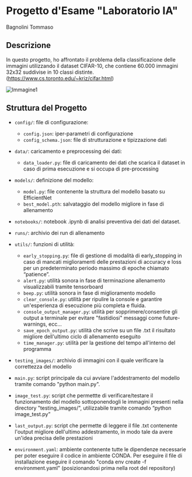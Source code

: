# Progetto d'Esame "Laboratorio IA"
Bagnolini Tommaso

## Descrizione
In questo progetto, ho affrontato il problema della classificazione delle immagini utilizzando il dataset CIFAR-10, che contiene 60.000 immagini 32x32 suddivise in 10 classi distinte.
(https://www.cs.toronto.edu/~kriz/cifar.html)

![Immagine1](https://github.com/user-attachments/assets/27d18f0c-ed73-4a38-b7ee-2528aac291d4)

## Struttura del Progetto
- `config/`: file di configurazione:
  - `config.json`: iper-parametri di configurazione
  - `config_schema.json`: file di strutturazione e tipizzazione dati
    
- `data/`: caricamento e preprocessing dei dati:
  - `data_loader.py`: file di caricamento dei dati che scarica il dataset in caso di prima esecuzione e si occupa di pre-processing
    
- `models/`: definizione del modello:
  - `model.py`: file contenente la struttura del modello basato su EfficientNet
  - `best_model.pth`: salvataggio del modello migliore in fase di allenamento
    
- `notebooks/`: notebook .ipynb di analisi preventiva dei dati del dataset.

- `runs/`: archivio dei run di allenamento
  
- `utils/`: funzioni di utilità:
  - `early_stopping.py`: file di gestione di modalità di early_stopping in caso di mancati miglioramenti delle prestazioni di accuracy e loss per un predeterminato periodo massimo di epoche chiamato “patience”.
  - `alert.py`: utilità sonora in fase di terminazione allenamento visualizzabili tramite tensorboard
  - `beep.py`: utilità sonora in fase di miglioramento modello
  - `clear_console.py`: utilità per ripulire la console e garantire un'esperienza di esecuzione più completa e fluida.
  - `console_output_manager.py`: utilità per sopprimere/consentire gli output a terminale per evitare "fastidiosi" messaggi come future-warnings, ecc...
  - `save_epoch_output.py`: utilità che scrive su un file .txt il risultato migliore dell'ultimo ciclo di allenamento eseguito
  - `time_manager.py`: utilità per la gestione del tempo all'interno del programma

- `testing_images/`: archivio di immagini con il quale verificare la correttezza del modello
  
- `main.py`: script principale da cui avviare l'addestramento del modello tramite comando "python main.py".

- `image_test.py`: script che permettte di verificare/testare il funzionamento del modello sottoponendogli le immagini presenti nella directory "testing_images/", utilizzabile tramite comando “python image_test.py”

- `last_output.py`: script che permette di leggere il file .txt contenente l'output migliore dell'ultimo addestramento, in modo tale da avere un'idea precisa delle prestazioni

- `environment.yaml`: ambiente contenente tutte le dipendenze necessarie per poter eseguire il codice in ambiente CONDA. Per eseguire il file di installazione eseguire il comando "conda env create -f environment.yaml" (posizionandosi prima nella root del repository)
